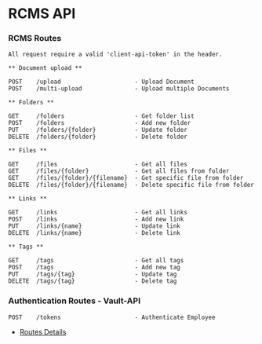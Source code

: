 # RCMS API
### RCMS Routes

	All request require a valid 'client-api-token' in the header.

	** Document upload **
	
	POST 	/upload 			        - Upload Document
	POST 	/multi-upload               - Upload multiple Documents
	
	** Folders **
	
	GET 	/folders			        - Get folder list
	POST    /folders			        - Add new folder
	PUT 	/folders/{folder}           - Update folder 
	DELETE  /folders/{folder}           - Delete folder
	
	** Files **
	
	GET     /files                      - Get all files
	GET     /files/{folder}             - Get all files from folder
	GET     /files/{folder}/{filename}  - Get specific file from folder
	DELETE  /files/{folder}/{filename}  - Delete specific file from folder
	
	** Links **
	
	GET     /links                      - Get all links
	POST    /links                      - Add new link
	PUT     /links/{name}               - Update link
	DELETE  /links/{name}               - Delete link
	
	** Tags **
	
	GET     /tags                       - Get all tags
	POST    /tags                       - Add new tag
	PUT     /tags/{tag}                 - Update tag
	DELETE  /tags/{tag}                 - Delete tag

### Authentication Routes - Vault-API

	POST 	/tokens 			        - Authenticate Employee	
	
* [Routes Details](https://github.com/yatesj9/rcms/blob/master/doc/ROUTES.md)


